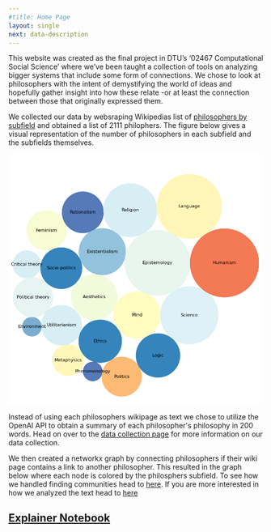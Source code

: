 ```yaml
---
#title: Home Page
layout: single
next: data-description
---
```


This website was created as the final project in DTU’s ‘02467 Computational Social Science’ where we’ve been taught a collection of tools on analyzing bigger systems that include some form of connections. 
We chose to look at philosophers with the intent of demystifying the world of ideas and hopefully gather insight into how these relate -or at least the connection between those that originally expressed them. 

We collected our data by websraping Wikipedias list of [philosophers by subfield](https://en.wikipedia.org/wiki/Lists_of_philosophers) and obtained a list of 2111 philophers. The figure below gives a visual representation of the number of philosophers in each subfield and the subfields themselves.

<img src="/images/subfields_bubble.png" width="500" />

Instead of using each philosophers wikipage as text we chose to utilize the OpenAI API to obtain a summary of each philosopher's philosophy in 200 words. Head on over to the [data collection page](data-description/) for more information on our data collection.

We then created a networkx graph by connecting philosophers if their wiki page contains a link to another philosopher. This resulted in the graph below where each node is colored by the philosphers subfield. To see how we handled finding communities head to [here](network-analysis). If you are more interested in how we analyzed the text head to [here](text-analysis)


## [Explainer Notebook](https://github.com/c-wejendorp/finalProject_group1/tree/main/explainerNotebookFolder)
